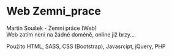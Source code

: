 # Web Zemni_prace
 Martin Soušek - Zemní práce (Web)  
 Web zatím není na žádné doméně, online již brzy...

 Použito HTML, SASS, CSS (Bootstrap), Javasrcipt, jQuery, PHP
